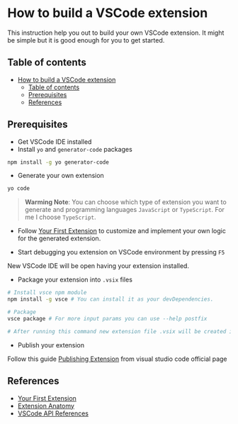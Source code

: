 # How to build a VSCode extension

This instruction help you out to build your own VSCode extension.
It might be simple but it is good enough for you to get started.

## Table of contents

- [How to build a VSCode extension](#how-to-build-a-vscode-extension)
  - [Table of contents](#table-of-contents)
  - [Prerequisites](#prerequisites)
  - [References](#references)

## Prerequisites

- Get VSCode IDE installed
- Install `yo` and `generator-code` packages

```sh
npm install -g yo generator-code
```

- Generate your own extension

```sh
yo code
```

  > **Warming Note**: You can choose which type of extension you want to generate and programming languages `JavaScript` or `TypeScript`. For me I choose `TypeScript`.

- Follow [Your First Extension](https://code.visualstudio.com/api/get-started/your-first-extension) to customize and implement your own logic for the generated extension.

- Start debugging you extension on VSCode environment by pressing `F5`

New VSCode IDE will be open having your extension installed.

- Package your extension into `.vsix` files

```sh
# Install vsce npm module
npm install -g vsce # You can install it as your devDependencies.

# Package
vsce package # For more input params you can use --help postfix

# After running this command new extension file .vsix will be created in your project root folder
```

- Publish your extension

Follow this guide [Publishing Extension](https://code.visualstudio.com/api/working-with-extensions/publishing-extension) from visual studio code official page

## References

- [Your First Extension](https://code.visualstudio.com/api/get-started/your-first-extension)
- [Extension Anatomy](https://code.visualstudio.com/api/get-started/extension-anatomy)
- [VSCode API References](https://code.visualstudio.com/api/references/vscode-api)
